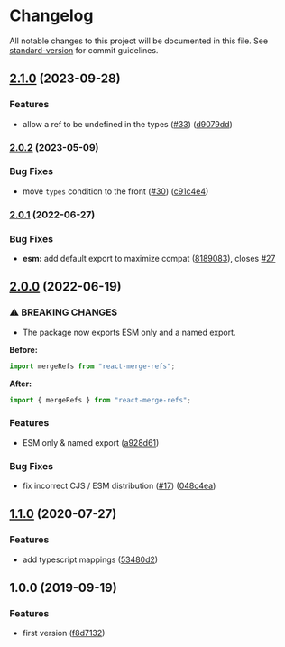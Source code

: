 # Changelog

All notable changes to this project will be documented in this file. See [standard-version](https://github.com/conventional-changelog/standard-version) for commit guidelines.

## [2.1.0](https://github.com/gregberge/react-merge-refs/compare/v2.0.2...v2.1.0) (2023-09-28)


### Features

* allow a ref to be undefined in the types ([#33](https://github.com/gregberge/react-merge-refs/issues/33)) ([d9079dd](https://github.com/gregberge/react-merge-refs/commit/d9079dd526e6c6ba3a6157130a69dc59fa3646fc))

### [2.0.2](https://github.com/gregberge/react-merge-refs/compare/v2.0.1...v2.0.2) (2023-05-09)


### Bug Fixes

* move `types` condition to the front ([#30](https://github.com/gregberge/react-merge-refs/issues/30)) ([c91c4e4](https://github.com/gregberge/react-merge-refs/commit/c91c4e4fadb35b8994b740ee4198e8bbf162f7ea))

### [2.0.1](https://github.com/gregberge/react-merge-refs/compare/v2.0.0...v2.0.1) (2022-06-27)


### Bug Fixes

* **esm:** add default export to maximize compat ([8189083](https://github.com/gregberge/react-merge-refs/commit/8189083acaf7af0128d29620ec11b7d17ab1df91)), closes [#27](https://github.com/gregberge/react-merge-refs/issues/27)

## [2.0.0](https://github.com/gregberge/react-merge-refs/compare/v1.1.0...v2.0.0) (2022-06-19)


### ⚠ BREAKING CHANGES

* The package now exports ESM only and a named export.

**Before:**

```js
import mergeRefs from "react-merge-refs";
```

**After:**

```js
import { mergeRefs } from "react-merge-refs";
```

### Features

* ESM only & named export ([a928d61](https://github.com/gregberge/react-merge-refs/commit/a928d615336db847d90dbc303371ece8a2fb37f6))


### Bug Fixes

* fix incorrect CJS / ESM distribution ([#17](https://github.com/gregberge/react-merge-refs/issues/17)) ([048c4ea](https://github.com/gregberge/react-merge-refs/commit/048c4eaee5dd2b9d3b0d63a2c86cb5145ec81349))

## [1.1.0](https://github.com/gregberge/react-merge-refs/compare/v1.0.0...v1.1.0) (2020-07-27)


### Features

* add typescript mappings ([53480d2](https://github.com/gregberge/react-merge-refs/commit/53480d2a383e7f5f316f86418f1a3f5b1ee6166b))

## 1.0.0 (2019-09-19)

### Features

- first version ([f8d7132](https://github.com/gregberge/react-merge-refs/commit/f8d7132))
